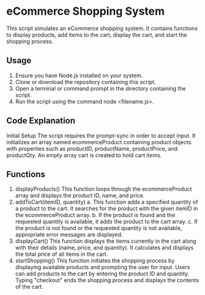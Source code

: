 
# eCommerce Shopping System
This script simulates an eCommerce shopping system. It contains functions to display products, add items to the cart, display the cart, and start the shopping process.

## Usage
1. Ensure you have Node.js installed on your system.
2. Clone or download the repository containing this script.
3. Open a terminal or command prompt in the directory containing the script.
4. Run the script using the command node <filename.js>.


## Code Explanation
Initial Setup
The script requires the prompt-sync in order to accept input. It initializes an array named ecommerceProduct containing product objects with properties such as productID, productName, productPrice, and productQty.
An empty array cart is created to hold cart items.


## Functions
1. displayProducts()
This function loops through the ecommerceProduct array and displays the product ID, name, and price.
2. addToCart(itemID, quantity)
a. This function adds a specified quantity of a product to the cart.
It searches for the product with the given itemID in the ecommerceProduct array.
b. If the product is found and the requested quantity is available, it adds the product to the cart array.
c. If the product is not found or the requested quantity is not available, appropriate error messages are displayed.
3. displayCart()
This function displays the items currently in the cart along with their details (name, price, and quantity).
It calculates and displays the total price of all items in the cart.
4. startShopping()
This function initiates the shopping process by displaying available products and prompting the user for input.
Users can add products to the cart by entering the product ID and quantity.
Typing "checkout" ends the shopping process and displays the contents of the cart.